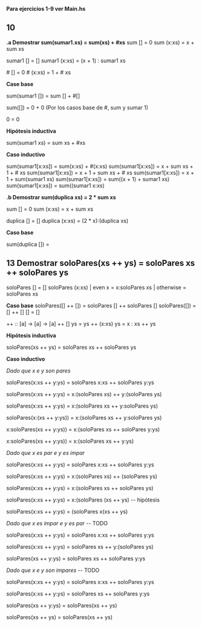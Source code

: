 **Para ejercicios 1-9 ver Main.hs**

## 10
**.a Demostrar sum(sumar1.xs) = sum(xs) + #xs**
sum [] = 0
sum (x:xs) = x + sum xs

sumar1 [] = []
sumar1 (x:xs) = (x + 1) : sumar1 xs

\# [] = 0
\# (x:xs) = 1 + \# xs 

**Case base**

sum(sumar1 []) = sum [] + #[]

sum([]) = 0 + 0 (Por los casos base de #, sum y sumar 1)

0 = 0

**Hipótesis inductiva**

sum(sumar1 xs) = sum xs + #xs

**Caso inductivo**

sum(sumar1[x:xs]) = sum(x:xs) + #(x:xs)
sum(sumar1[x:xs]) = x + sum xs  + 1 + # xs
sum(sumar1[x:xs]) = x + 1 + sum xs + # xs
sum(sumar1[x:xs]) = x + 1 + sum(sumar1 xs)
sum(sumar1[x:xs]) = sum((x + 1) + sumar1 xs)
sum(sumar1[x:xs]) = sum((sumar1 x:xs)

**.b Demostrar sum(duplica xs) = 2 * sum xs**

sum [] = 0
sum (x:xs) = x + sum xs

duplica [] = []
duplica (x:xs) = (2 * x):(duplica xs)

**Caso base**

sum(duplica []) = 


## 13 Demostrar soloPares(xs ++ ys) = soloPares xs ++ soloPares ys

soloPares [] = []
soloPares (x:xs) | even x = x:soloPares xs
                 | otherwise = soloPares xs

**Caso base**
soloPares([] ++ []) = soloPares [] ++ soloPares []
soloPares([]) = [] ++ []
[] = []

++ :: [a] -> [a] -> [a]
++ [] ys = ys
++ (x:xs) ys = x : xs ++ ys

**Hipótesis inductiva**

soloPares(xs ++ ys) = soloPares xs ++ soloPares ys

**Caso inductivo**

_Dado que x e y son pares_

soloPares(x:xs ++ y:ys) = soloPares x:xs ++ soloPares y:ys

soloPares(x:xs ++ y:ys) = x:(soloPares xs) ++ y:(soloPares ys)

soloPares(x:xs ++ y:ys) = x:(soloPares xs ++ y:soloPares ys)

soloPares(x:(xs ++ y:ys)) = x:(soloPares xs ++ y:soloPares ys)

x:soloPares(xs ++ y:ys)) = x:(soloPares xs ++ soloPares y:ys)

x:soloPares(xs ++ y:ys)) = x:(soloPares xs ++ y:ys)


_Dado que x es par e y es impar_

soloPares(x:xs ++ y:ys) = soloPares x:xs ++ soloPares y:ys

soloPares(x:xs ++ y:ys) = x:(soloPares xs) ++ (soloPares ys)

soloPares(x:xs ++ y:ys) = x:(soloPares xs ++ soloPares ys)

soloPares(x:xs ++ y:ys) = x:(soloPares (xs ++ ys) -- hipótesis

soloPares(x:xs ++ y:ys) = (soloPares x(xs ++ ys)


_Dado que x es impar e y es par_ -- TODO

soloPares(x:xs ++ y:ys) = soloPares x:xs ++ soloPares y:ys

soloPares(x:xs ++ y:ys) = soloPares xs ++ y:(soloPares ys)

soloPares(xs ++ y:ys) = soloPares xs ++ soloPares y:ys


_Dado que x e y son impares_ -- TODO

soloPares(x:xs ++ y:ys) = soloPares x:xs ++ soloPares y:ys

soloPares(x:xs ++ y:ys) = soloPares xs ++ soloPares y:ys

soloPares(xs ++ y:ys) = soloPares(xs ++ ys)

soloPares(xs ++ ys) = soloPares(xs ++ ys)

